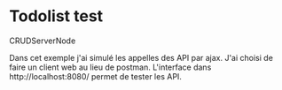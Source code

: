 # Todolist test
 CRUDServerNode

Dans cet exemple j'ai simulé les appelles des API par ajax.
J'ai choisi de faire un client web au lieu de postman.
L'interface dans http://localhost:8080/ permet de tester les API.
